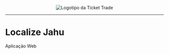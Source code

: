 <div align="center">
  
![Logotipo da Ticket Trade](https://github.com/Ticket-Trade/github/blob/main/logo.png)

</div>

- - -
# Localize Jahu
Aplicação Web 
